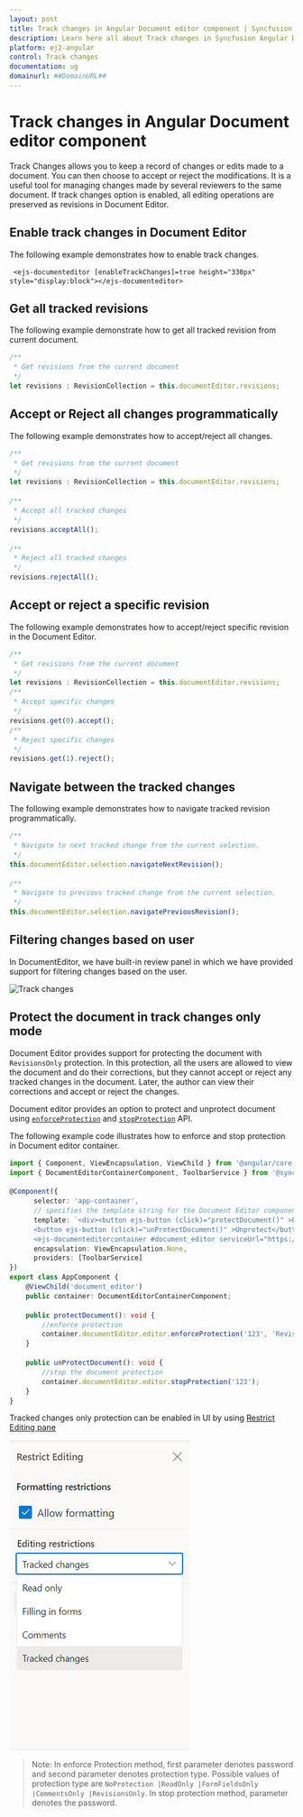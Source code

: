```yaml
---
layout: post
title: Track changes in Angular Document editor component | Syncfusion
description: Learn here all about Track changes in Syncfusion Angular Document editor component of Syncfusion Essential JS 2 and more.
platform: ej2-angular
control: Track changes 
documentation: ug
domainurl: ##DomainURL##
---
```


# Track changes in Angular Document editor component

Track Changes allows you to keep a record of changes or edits made to a document. You can then choose to accept or reject the modifications. It is a useful tool for managing changes made by several reviewers to the same document. If track changes option is enabled, all editing operations are preserved as revisions in Document Editor.

## Enable track changes in Document Editor

The following example demonstrates how to enable track changes.

```
 <ejs-documenteditor [enableTrackChanges]=true height="330px" style="display:block"></ejs-documenteditor>
```

## Get all tracked revisions

The following example demonstrate how to get all tracked revision from current document.

```typescript
/**
 * Get revisions from the current document
 */
let revisions : RevisionCollection = this.documentEditor.revisions;
```

## Accept or Reject all changes programmatically

The following example demonstrates how to accept/reject all changes.

```typescript
/**
 * Get revisions from the current document
 */
let revisions : RevisionCollection = this.documentEditor.revisions;

/**
 * Accept all tracked changes
 */
revisions.acceptAll();

/**
 * Reject all tracked changes
 */
revisions.rejectAll();
```

## Accept or reject a specific revision

The following example demonstrates how to accept/reject specific revision in the Document Editor.

```typescript
/**
 * Get revisions from the current document
 */
let revisions : RevisionCollection = this.documentEditor.revisions;
/**
 * Accept specific changes
 */
revisions.get(0).accept();
/**
 * Reject specific changes
 */
revisions.get(1).reject();
```

## Navigate between the tracked changes

The following example demonstrates how to navigate tracked revision programmatically.

```typescript
/**
 * Navigate to next tracked change from the current selection.
 */
this.documentEditor.selection.navigateNextRevision();

/**
 * Navigate to previous tracked change from the current selection.
 */
this.documentEditor.selection.navigatePreviousRevision();
```

## Filtering changes based on user

In DocumentEditor, we have built-in review panel in which we have provided support for filtering changes based on the user.

![Track changes](images/track-changes.png)

## Protect the document in track changes only mode

Document Editor provides support for protecting the document with `RevisionsOnly` protection. In this protection, all the users are allowed to view the document and do their corrections, but they cannot accept or reject any tracked changes in the document. Later, the author can view their corrections and accept or reject the changes.

Document editor provides an option to protect and unprotect document using [`enforceProtection`](https://ej2.syncfusion.com/angular/documentation/api/document-editor/editor/#enforceprotection) and [`stopProtection`](https://ej2.syncfusion.com/angular/documentation/api/document-editor/editor/#stopprotection) API.

The following example code illustrates how to enforce and stop protection in Document editor container.

```typescript
import { Component, ViewEncapsulation, ViewChild } from '@angular/core';
import { DocumentEditorContainerComponent, ToolbarService } from '@syncfusion/ej2-angular-documenteditor';

@Component({
      selector: 'app-container',
      // specifies the template string for the Document Editor component
      template: `<div><button ejs-button (click)="protectDocument()" >Protect</button>
      <button ejs-button (click)="unProtectDocument()" >Unprotect</button>
      <ejs-documenteditorcontainer #document_editor serviceUrl="https://ej2services.syncfusion.com/production/web-services/api/documenteditor/" height="600px" style="display:block" [enableToolbar]=true> </ejs-documenteditorcontainer></div>`,
      encapsulation: ViewEncapsulation.None,
      providers: [ToolbarService]
})
export class AppComponent {
    @ViewChild('document_editor')
    public container: DocumentEditorContainerComponent;

    public protectDocument(): void {
        //enforce protection
        container.documentEditor.editor.enforceProtection('123', 'RevisionsOnly');
    }

    public unProtectDocument(): void {
        //stop the document protection
        container.documentEditor.editor.stopProtection('123');
    }
}
```

Tracked changes only protection can be enabled in UI by using [Restrict Editing pane](../document-editor/document-management#restrict-editing-pane)

![Enable track changes only protection](images/tracked-changes.png)

>Note: In enforce Protection method, first parameter denotes password and second parameter denotes protection type. Possible values of protection type are `NoProtection |ReadOnly |FormFieldsOnly |CommentsOnly |RevisionsOnly`. In stop protection method, parameter denotes the password.